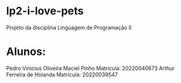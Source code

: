 # lp2-i-love-pets
Projeto da disciplina Linguagem de Programação II
# Alunos:
Pedro Vinicius Oliveira Maciel Pinho
Matrícula: 20220040673
Arthur Ferreira de Holanda
Matrícula: 20220039547 

